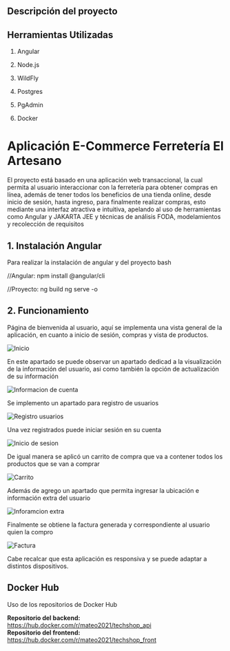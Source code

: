 ## Descripción del proyecto

## Herramientas Utilizadas

1. Angular

2. Node.js

3. WildFly

4. Postgres

5. PgAdmin

6. Docker

# Aplicación E-Commerce Ferretería El Artesano  

El proyecto está basado en una aplicación web transaccional, la cual permita al usuario interaccionar con la ferretería para obtener compras en línea, además de tener todos los beneficios de una tienda online, desde inicio de sesión, hasta ingreso, para finalmente realizar compras, esto mediante una interfaz atractiva e intuitiva, apelando al uso de herramientas como Angular y JAKARTA JEE y técnicas de análisis FODA, modelamientos y recolección de requisitos  

## 1. Instalación Angular

Para realizar la instalación de angular y del proyecto  bash   

//Angular:   npm install @angular/cli     

//Proyecto:   ng build    ng serve -o  

## 2. Funcionamiento

Página de bienvenida al usuario, aquí se implementa una vista general de la aplicación, en cuanto a inicio de sesión, compras y vista de productos.

![Inicio](https://github.com/user-attachments/assets/560f955f-f75e-4426-be30-43bcf937f8dc)

En este apartado se puede observar un apartado dedicad a la visualización de la información del usuario, asi como también la opción de actualización de su información  

![Informacion de cuenta](https://github.com/user-attachments/assets/7de3978b-218c-4688-93ec-e8ad8d7195c9)

Se implemento un apartado para registro de usuarios   

![Registro usuarios](https://github.com/user-attachments/assets/2dca4b71-9854-4125-9169-e850380e7dca)

Una vez registrados puede iniciar sesión en su cuenta

![Inicio de sesion](https://github.com/user-attachments/assets/484e9ee7-a4f1-407b-969d-3c407fde1600)

De igual manera se aplicó un carrito de compra que va a contener todos los productos que se van a comprar

![Carrito](https://github.com/user-attachments/assets/d8feba19-baad-46c5-bd4d-7083d70defd8)

Además de agrego un apartado que permita ingresar la ubicación e información extra del usuario

![Inforamcion extra](https://github.com/user-attachments/assets/540889e2-7cd1-440e-b0aa-f0b1598d5a7d)

Finalmente se obtiene la factura generada y correspondiente al usuario quien la compro

![Factura](https://github.com/user-attachments/assets/f21cc52a-b601-4a74-95ce-faab84e681d3)

Cabe recalcar que esta aplicación es responsiva y se puede adaptar a distintos dispositivos.

## Docker Hub

Uso de los repositorios de Docker Hub

**Repositorio del backend:** https://hub.docker.com/r/mateo2021/techshop_api \
**Repositorio del frontend:** https://hub.docker.com/r/mateo2021/techshop_front
